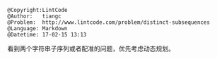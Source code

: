 ```
@Copyright:LintCode
@Author:   tiangc
@Problem:  http://www.lintcode.com/problem/distinct-subsequences
@Language: Markdown
@Datetime: 17-02-15 13:13
```

看到两个字符串子序列或者配准的问题，优先考虑动态规划。